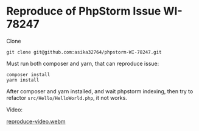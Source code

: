 # Reproduce of PhpStorm Issue WI-78247

Clone

```shell
git clone git@github.com:asika32764/phpstorm-WI-78247.git
```

Must run both composer and yarn, that can reproduce issue:

```shell
composer install
yarn install
```

After composer and yarn installed, and wait phpstorm indexing, then try to refactor `src/Hello/HelloWorld.php`, it not works.

Video:

[reproduce-video.webm](https://github.com/user-attachments/assets/9a30cd9d-f611-43fe-b3c2-390c6adcc1a6)
